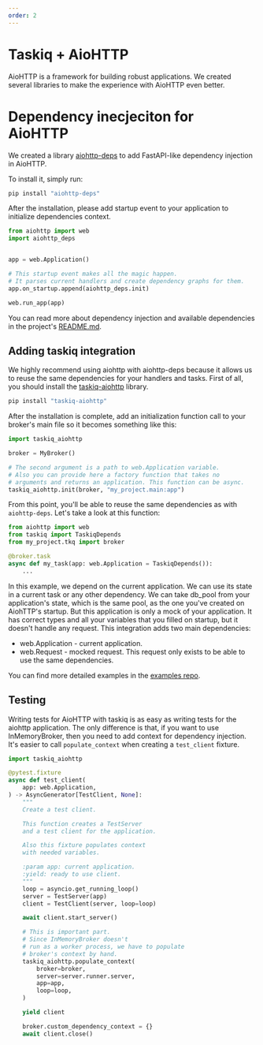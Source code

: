 ```yaml
---
order: 2
---
```


# Taskiq + AioHTTP

AioHTTP is a framework for building robust applications. We created several libraries to make the experience with AioHTTP even better.

# Dependency inecjeciton for AioHTTP

We created a library [aiohttp-deps](https://pypi.org/project/aiohttp-deps/) to add FastAPI-like dependency injection in AioHTTP.

To install it, simply run:

```python
pip install "aiohttp-deps"
```

After the installation, please add startup event to your application to initialize dependencies context.

```python
from aiohttp import web
import aiohttp_deps


app = web.Application()

# This startup event makes all the magic happen.
# It parses current handlers and create dependency graphs for them.
app.on_startup.append(aiohttp_deps.init)

web.run_app(app)
```

You can read more about dependency injection and available dependencies in the project's [README.md](https://github.com/taskiq-python/aiohttp-deps).



## Adding taskiq integration

We highly recommend using aiohttp with aiohttp-deps because it allows us to reuse the same dependencies for your handlers and tasks. First of all, you should install the [taskiq-aiohttp](https://pypi.org/project/taskiq-aiohttp/) library.

```python
pip install "taskiq-aiohttp"
```

After the installation is complete, add an initialization function call to your broker's main file so it becomes something like this:

```python
import taskiq_aiohttp

broker = MyBroker()

# The second argument is a path to web.Application variable.
# Also you can provide here a factory function that takes no
# arguments and returns an application. This function can be async.
taskiq_aiohttp.init(broker, "my_project.main:app")
```

From this point, you'll be able to reuse the same dependencies as with `aiohttp-deps`.
Let's take a look at this function:

```python
from aiohttp import web
from taskiq import TaskiqDepends
from my_project.tkq import broker

@broker.task
async def my_task(app: web.Application = TaskiqDepends()):
    ...

```

In this example, we depend on the current application. We can use its state in a current task or any other dependency. We can take db_pool from your application's state, which is the same pool, as the one you've created on AiohTTP's startup.
But this application is only a mock of your application. It has correct types and all your variables that you filled on startup, but it doesn't handle any request.
This integration adds two main dependencies:
* web.Application - current application.
* web.Request - mocked request. This request only exists to be able to use the same dependencies.

You can find more detailed examples in the [examples repo](https://github.com/taskiq-python/examples).

## Testing

Writing tests for AioHTTP with taskiq is as easy as writing tests for the aiohttp application. The only difference is that, if you want to use InMemoryBroker, then you need to add context for dependency injection. It's easier to call `populate_context` when creating a `test_client` fixture.

```python
import taskiq_aiohttp

@pytest.fixture
async def test_client(
    app: web.Application,
) -> AsyncGenerator[TestClient, None]:
    """
    Create a test client.

    This function creates a TestServer
    and a test client for the application.

    Also this fixture populates context
    with needed variables.

    :param app: current application.
    :yield: ready to use client.
    """
    loop = asyncio.get_running_loop()
    server = TestServer(app)
    client = TestClient(server, loop=loop)

    await client.start_server()

    # This is important part.
    # Since InMemoryBroker doesn't
    # run as a worker process, we have to populate
    # broker's context by hand.
    taskiq_aiohttp.populate_context(
        broker=broker,
        server=server.runner.server,
        app=app,
        loop=loop,
    )

    yield client

    broker.custom_dependency_context = {}
    await client.close()
```
